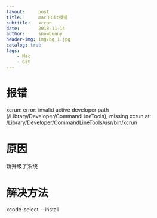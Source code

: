 ```yaml
---
layout:     post
title:      mac下Git报错
subtitle:   xcrun
date:       2018-11-14
author:     snowbunny
header-img: img/bg_1.jpg
catalog: true
tags:
    - Mac
    - Git
---
```



# 报错

xcrun: error: invalid active developer path (/Library/Developer/CommandLineTools), missing xcrun at: /Library/Developer/CommandLineTools/usr/bin/xcrun

# 原因

新升级了系统


# 解决方法
xcode-select --install



